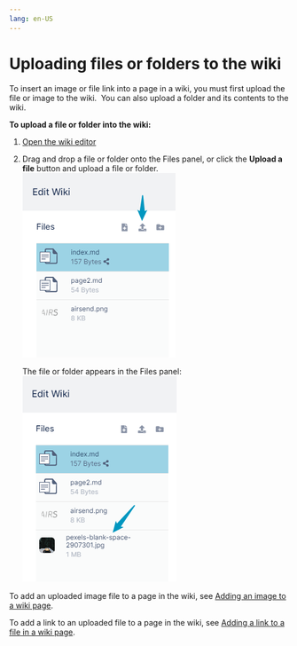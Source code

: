 ```yaml
---
lang: en-US
---
```


# Uploading files or folders to the wiki

To insert an image or file link into a page in a wiki, you must first upload the file or image to the wiki.  You can also upload a folder and its contents to the wiki.

**To upload a file or folder into the wiki:**

1.  [Open the wiki editor](/wiki/intro)   
    
2.  Drag and drop a file or folder onto the Files panel, or click the **Upload a file** button and upload a file or folder.  
    ![](../assets/wiki/uploading-files-or-folders-to-the-wiki/add-file-to-wiki.png)  
      
    The file or folder appears in the Files panel:  
    ![](../assets/wiki/uploading-files-or-folders-to-the-wiki/as-wiki-with-file.png)

To add an uploaded image file to a page in the wiki, see [Adding an image to a wiki page](/wiki/adding-an-image-to-a-wiki-page).

To add a link to an uploaded file to a page in the wiki, see [Adding a link to a file in a wiki page](/wiki/adding-a-link-to-a-file-in-a-wiki-page).